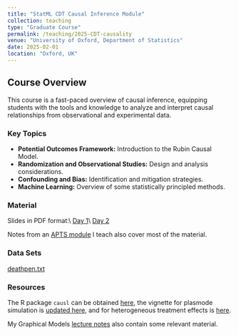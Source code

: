 ```yaml
---
title: "StatML CDT Causal Inference Module"
collection: teaching
type: "Graduate Course"
permalink: /teaching/2025-CDT-causality
venue: "University of Oxford, Department of Statistics"
date: 2025-02-01
location: "Oxford, UK"
---
```


<!--This module focuses on causal inference, covering methods for establishing cause-and-effect relationships from data.-->

## Course Overview
This course is a fast-paced overview of causal inference, equipping students with the tools and knowledge to analyze and interpret causal relationships from observational and experimental data.

### Key Topics
* **Potential Outcomes Framework:** Introduction to the Rubin Causal Model.
* **Randomization and Observational Studies:** Design and analysis considerations.
* **Confounding and Bias:** Identification and mitigation strategies.
* **Machine Learning:** Overview of some statistically principled methods.

### Material

Slides in PDF format:\\
[Day 1](https://www.stats.ox.ac.uk/~evans/CausalStatML/causal_module_2025_day1_ho.pdf)\\
[Day 2](https://www.stats.ox.ac.uk/~evans/CausalStatML/causal_module_2025_day2_ho.pdf)

Notes from an [APTS module](https://www.stats.ox.ac.uk/~evans/APTS/index.html) I teach also cover most of the material.

### Data Sets

[deathpen.txt](https://www.stats.ox.ac.uk/~evans/CausalStatML/deathpen.txt)

### Resources

The R package `causl` can be obtained [here](https://github.com/rje42/causl/), the vignette for plasmode simulation is [updated here](https://www.stats.ox.ac.uk/~evans/CausalStatML/Plasmode.html), and for heterogeneous treatment effects is [here](https://www.stats.ox.ac.uk/~evans/CausalStatML/HTEs.html).

My Graphical Models [lecture notes](https://www.stats.ox.ac.uk/~evans/gms/lecturenotes_24.pdf) also contain some relevant material.
